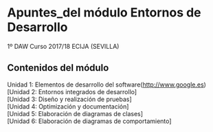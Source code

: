 # Apuntes_del módulo Entornos de Desarrollo

1º DAW
Curso 2017/18
ECIJA (SEVILLA)


## Contenidos del módulo

Unidad 1: Elementos de desarrollo del software(http://www.google.es)  
[Unidad 2: Entornos integrados de desarrollo]  
[Unidad 3: Diseño y realización de pruebas]  
[Unidad 4: Optimización y documentación]  
[Unidad 5: Elaboración de diagramas de clases]  
[Unidad 6: Elaboración de diagramas de comportamiento]  
